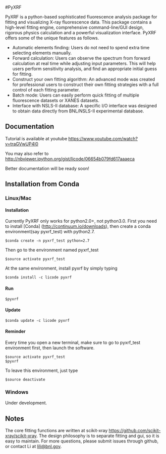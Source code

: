 #PyXRF

PyXRF is a python-based sophisticated fluorescence analysis package for fitting and visualizing X-ray fluorescence data. This package contains a high-level fitting engine, comprehensive command-line/GUI design, rigorous physics calculation and a powerful visualization interface. PyXRF offers some of the unique features as follows.
- Automatic elements finding: Users do not need to spend extra time selecting elements manually.
- Forward calculation: Users can observe the spectrum from forward calculation at real time while adjusting input parameters. This will help users perform sensitivity analysis, and find an appropriate initial guess for fitting.
- Construct your own fitting algorithm: An advanced mode was created for professional users to construct their own fitting strategies with a full control of each fitting parameter.
- Batch mode: Users can easily perform quick fitting of multiple fluorescence datasets or XANES datasets.
- Interface with NSLS-II database: A specific I/O interface was designed to obtain data directly from BNL/NSLS-II experimental database.


## Documentation

Tutorial is available at youtube https://www.youtube.com/watch?v=traGVwUP4I0  

You may also refer to http://nbviewer.ipython.org/gist/licode/06654b079fd617aaaeca

Better documentation will be ready soon!


## Installation from Conda

### Linux/Mac

#### Installation
Currently PyXRF only works for python2.0+, not python3.0.
First you need to install [Conda] (http://continuum.io/downloads), then create a conda environment(say pyxrf_test) with python2.7.

```
$conda create -n pyxrf_test python=2.7
```
Then go to the environment named pyxrf_test
```
$source activate pyxrf_test
```
At the same environment, install pyxrf by simply typing
```
$conda install -c licode pyxrf
```

#### Run
```
$pyxrf
```

#### Update
```
$conda update -c licode pyxrf
```

#### Reminder
Every time you open a new terminal, make sure to go to pyxrf_test environment first, then launch the software.
```
$source activate pyxrf_test
$pyxrf
```
To leave this environment, just type
```
$source deactivate
```


### Windows
Under development.


## Notes

The core fitting functions are written at scikit-xray https://github.com/scikit-xray/scikit-xray.
The design philosophy is to separate fitting and gui, so it is easy to maintain.
For more questions, please submit issues through github, or contact Li at lili@bnl.gov.
